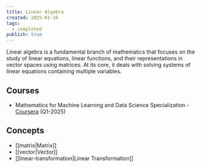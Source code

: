 ```yaml
---
title: Linear Algebra
created: 2025-01-16
tags:
  - completed
publish: true
---
```

Linear algebra is a fundamental branch of mathematics that focuses on the study of linear equations, linear functions, and their representations in vector spaces using matrices. At its core, it deals with solving systems of linear equations containing multiple variables.

## Courses 

- Mathematics for Machine Learning and Data Science Specialization - [Coursera](https://www.coursera.org/specializations/mathematics-for-machine-learning-and-data-science) (Q1-2025)

## Concepts

- [[matrix|Matrix]]
- [[vector|Vector]]
- [[linear-transformation|Linear Transformation]]
